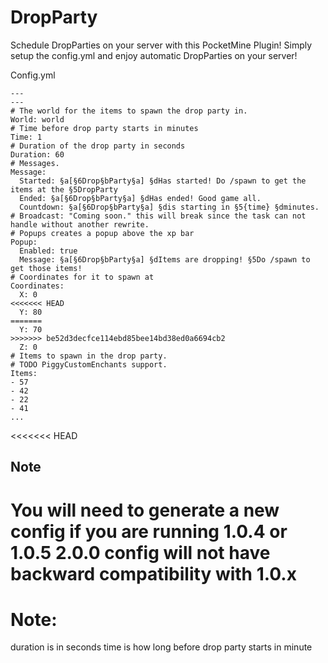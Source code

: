 # DropParty
Schedule DropParties on your server with this PocketMine Plugin!
Simply setup the config.yml and enjoy automatic DropParties on your server!

Config.yml
```
---
---
# The world for the items to spawn the drop party in.
World: world
# Time before drop party starts in minutes
Time: 1
# Duration of the drop party in seconds
Duration: 60
# Messages.
Message:
  Started: §a[§6Drop§bParty§a] §dHas started! Do /spawn to get the items at the §5DropParty
  Ended: §a[§6Drop§bParty§a] §dHas ended! Good game all.
  Countdown: §a[§6Drop§bParty§a] §dis starting in §5{time} §dminutes.
# Broadcast: "Coming soon." this will break since the task can not handle without another rewrite.
# Popups creates a popup above the xp bar
Popup:
  Enabled: true
  Message: §a[§6Drop§bParty§a] §dItems are dropping! §5Do /spawn to get those items!
# Coordinates for it to spawn at
Coordinates:
  X: 0
<<<<<<< HEAD
  Y: 80
=======
  Y: 70
>>>>>>> be52d3decfce114ebd85bee14bd38ed0a6694cb2
  Z: 0
# Items to spawn in the drop party.
# TODO PiggyCustomEnchants support.
Items:
- 57
- 42
- 22
- 41
...

```
<<<<<<< HEAD
## Note
You will need to generate a new config if you are running 1.0.4 or 1.0.5
2.0.0 config will __not__ have backward compatibility with 1.0.x
=======
# Note:
duration is in seconds
time is how long before drop party starts in minute


